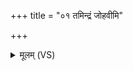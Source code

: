 +++
title = "०१ तमिन्द्रं जोहवीमि"

+++
<details><summary>मूलम् (VS)</summary>

तमिन्द्रं॑ जोहवीमि म॒घवा॑नमु॒ग्रं स॒त्रा दधा॑न॒मप्र॑तिष्कुतं॒ शवां॑सि। मंहि॑ष्ठो गी॒र्भिरा च॑ य॒ज्ञियो॑ व॒वर्त॑द्रा॒ये नो॒ विश्वा॑ सु॒पथा॑ कृणोतु व॒ज्री ॥
</details>